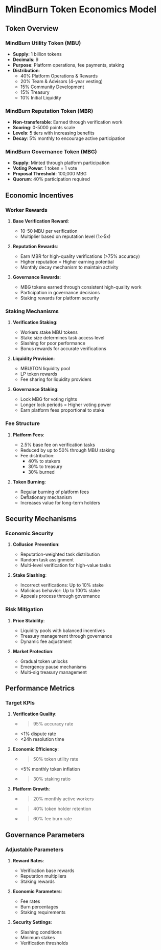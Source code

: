 # MindBurn Token Economics Model

## Token Overview

### MindBurn Utility Token (MBU)
- **Supply**: 1 billion tokens
- **Decimals**: 9
- **Purpose**: Platform operations, fee payments, staking
- **Distribution**:
  - 40% Platform Operations & Rewards
  - 20% Team & Advisors (4-year vesting)
  - 15% Community Development
  - 15% Treasury
  - 10% Initial Liquidity

### MindBurn Reputation Token (MBR)
- **Non-transferable**: Earned through verification work
- **Scoring**: 0-5000 points scale
- **Levels**: 5 tiers with increasing benefits
- **Decay**: 5% monthly to encourage active participation

### MindBurn Governance Token (MBG)
- **Supply**: Minted through platform participation
- **Voting Power**: 1 token = 1 vote
- **Proposal Threshold**: 100,000 MBG
- **Quorum**: 40% participation required

## Economic Incentives

### Worker Rewards
1. **Base Verification Reward**: 
   - 10-50 MBU per verification
   - Multiplier based on reputation level (1x-5x)

2. **Reputation Rewards**:
   - Earn MBR for high-quality verifications (>75% accuracy)
   - Higher reputation = Higher earning potential
   - Monthly decay mechanism to maintain activity

3. **Governance Rewards**:
   - MBG tokens earned through consistent high-quality work
   - Participation in governance decisions
   - Staking rewards for platform security

### Staking Mechanisms

1. **Verification Staking**:
   - Workers stake MBU tokens
   - Stake size determines task access level
   - Slashing for poor performance
   - Bonus rewards for accurate verifications

2. **Liquidity Provision**:
   - MBU/TON liquidity pool
   - LP token rewards
   - Fee sharing for liquidity providers

3. **Governance Staking**:
   - Lock MBG for voting rights
   - Longer lock periods = Higher voting power
   - Earn platform fees proportional to stake

### Fee Structure

1. **Platform Fees**:
   - 2.5% base fee on verification tasks
   - Reduced by up to 50% through MBU staking
   - Fee distribution:
     - 40% to stakers
     - 30% to treasury
     - 30% burned

2. **Token Burning**:
   - Regular burning of platform fees
   - Deflationary mechanism
   - Increases value for long-term holders

## Security Mechanisms

### Economic Security
1. **Collusion Prevention**:
   - Reputation-weighted task distribution
   - Random task assignment
   - Multi-level verification for high-value tasks

2. **Stake Slashing**:
   - Incorrect verifications: Up to 10% stake
   - Malicious behavior: Up to 100% stake
   - Appeals process through governance

### Risk Mitigation
1. **Price Stability**:
   - Liquidity pools with balanced incentives
   - Treasury management through governance
   - Dynamic fee adjustment

2. **Market Protection**:
   - Gradual token unlocks
   - Emergency pause mechanisms
   - Multi-sig treasury management

## Performance Metrics

### Target KPIs
1. **Verification Quality**:
   - >95% accuracy rate
   - <1% dispute rate
   - <24h resolution time

2. **Economic Efficiency**:
   - >50% token utility rate
   - <5% monthly token inflation
   - >30% staking ratio

3. **Platform Growth**:
   - >20% monthly active workers
   - >40% token holder retention
   - >60% fee burn rate

## Governance Parameters

### Adjustable Parameters
1. **Reward Rates**:
   - Verification base rewards
   - Reputation multipliers
   - Staking rewards

2. **Economic Parameters**:
   - Fee rates
   - Burn percentages
   - Staking requirements

3. **Security Settings**:
   - Slashing conditions
   - Minimum stakes
   - Verification thresholds 